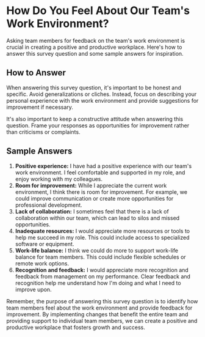 How Do You Feel About Our Team's Work Environment?
=========================================================================

Asking team members for feedback on the team's work environment is crucial in creating a positive and productive workplace. Here's how to answer this survey question and some sample answers for inspiration.

How to Answer
-------------

When answering this survey question, it's important to be honest and specific. Avoid generalizations or cliches. Instead, focus on describing your personal experience with the work environment and provide suggestions for improvement if necessary.

It's also important to keep a constructive attitude when answering this question. Frame your responses as opportunities for improvement rather than criticisms or complaints.

Sample Answers
--------------

1. **Positive experience:** I have had a positive experience with our team's work environment. I feel comfortable and supported in my role, and enjoy working with my colleagues.
2. **Room for improvement:** While I appreciate the current work environment, I think there is room for improvement. For example, we could improve communication or create more opportunities for professional development.
3. **Lack of collaboration:** I sometimes feel that there is a lack of collaboration within our team, which can lead to silos and missed opportunities.
4. **Inadequate resources:** I would appreciate more resources or tools to help me succeed in my role. This could include access to specialized software or equipment.
5. **Work-life balance:** I think we could do more to support work-life balance for team members. This could include flexible schedules or remote work options.
6. **Recognition and feedback:** I would appreciate more recognition and feedback from management on my performance. Clear feedback and recognition help me understand how I'm doing and what I need to improve upon.

Remember, the purpose of answering this survey question is to identify how team members feel about the work environment and provide feedback for improvement. By implementing changes that benefit the entire team and providing support to individual team members, we can create a positive and productive workplace that fosters growth and success.
